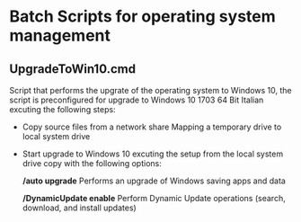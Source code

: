 # Batch Scripts for operating system management

## UpgradeToWin10.cmd
Script that performs the upgrate of the operating system to Windows 10, the script is preconfigured for upgrade to Windows 10 1703 64 Bit Italian excuting the following steps:
- Copy source files from a network share Mapping a temporary drive to local system drive
- Start upgrade to Windows 10 excuting the setup from the local system drive copy with the following options:

   **/auto upgrade** Performs an upgrade of Windows saving apps and data
   
   **/DynamicUpdate enable** Perform Dynamic Update operations (search, download, and install updates)


